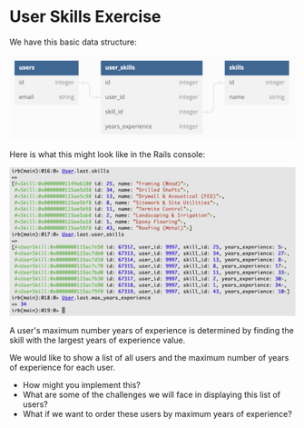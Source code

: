 # User Skills Exercise

We have this basic data structure:

![ERD diagram showing Users linked to Skills through UserSkills](docs/erd.png)

Here is what this might look like in the Rails console:

![Rails console output showing Users, associated User Skills, Skills, and a maximum number of years of experience](docs/user_skills.png)

A user's maximum number years of experience is determined by finding the skill with the largest years of experience value.

We would like to show a list of all users and the maximum number of years of experience for each user.

- How might you implement this?
- What are some of the challenges we will face in displaying this list of users?
- What if we want to order these users by maximum years of experience?
